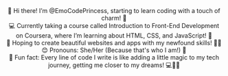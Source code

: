 
<center>👋 Hi there! I’m @EmoCodePrincess, starting to learn coding with a touch of charm! 💖 <br>
💻 Currently taking a course called Introduction to Front-End Development on Coursera, where I’m learning about HTML, CSS, and JavaScript! 🌈<br>
🌸 Hoping to create beautiful websites and apps with my newfound skills! 💭✨<br>
😊 Pronouns: She/Her (Because that's who I am!) 👑<br>
🎀 Fun fact: Every line of code I write is like adding a little magic to my tech journey, getting me closer to my dreams! 💻👸💕<br></center>




<!---
EmoCodePrincess/EmoCodePrincess is a ✨ special ✨ repository because its `README.md` (this file) appears on your GitHub profile.
You can click the Preview link to take a look at your changes.
--->
